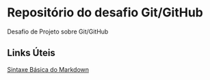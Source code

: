 # Repositório do desafio Git/GitHub
Desafio de Projeto sobre Git/GitHub

## Links Úteis
[Sintaxe Básica do Markdown](https://www.markdownguide.org/basic-syntax/)
